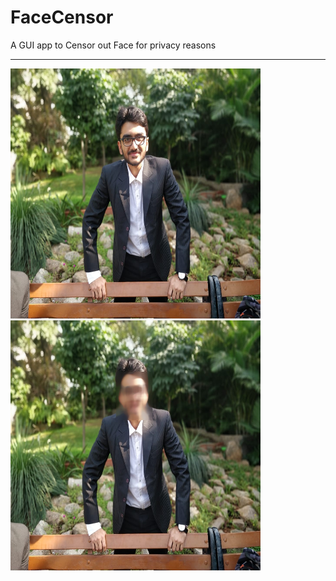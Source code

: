 # FaceCensor
A GUI app to Censor out Face for privacy reasons

-----------------------------------------------------------------
<img src='https://github.com/Abrar-04/FaceCensor/blob/main/2.jpeg' width="400" height="400">
<img src='https://github.com/Abrar-04/FaceCensor/blob/main/output/blurred.jpg' width="400" height="400">
